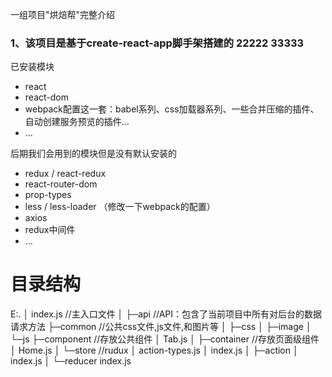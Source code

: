 一组项目"烘焙帮"完整介绍

### 1、该项目是基于create-react-app脚手架搭建的  22222 33333

已安装模块
- react
- react-dom
- webpack配置这一套：babel系列、css加载器系列、一些合并压缩的插件、自动创建服务预览的插件...
- ...

后期我们会用到的模块但是没有默认安装的
- redux / react-redux
- react-router-dom
- prop-types
- less / less-loader  （修改一下webpack的配置）
- axios
- redux中间件
- ...

# 目录结构
E:.
│  index.js            //主入口文件
│
├─api                 //API：包含了当前项目中所有对后台的数据请求方法
├─common               //公共css文件,js文件,和图片等
│  ├─css
│  ├─image
│  └─js
├─component            //存放公共组件
│      Tab.js
│
├─container            //存放页面级组件
│      Home.js
│
└─store                 //rudux
    │  action-types.js
    │  index.js
    │
    ├─action
    │      index.js
    │
    └─reducer
            index.js
